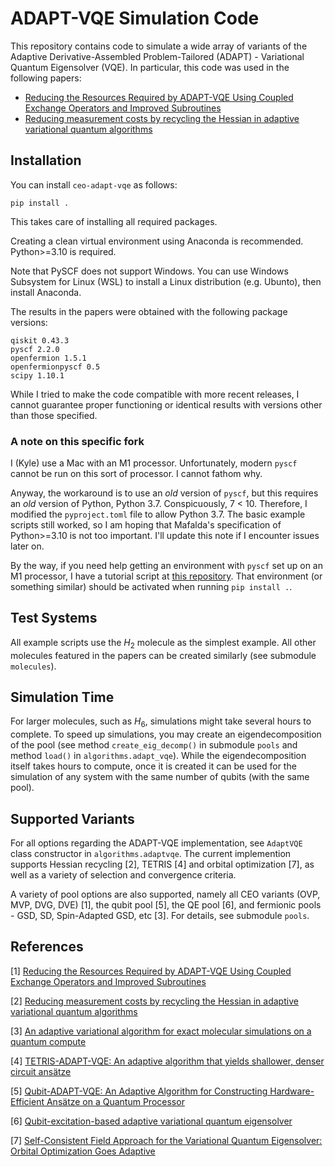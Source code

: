 # ADAPT-VQE Simulation Code

This repository contains code to simulate a wide array of variants of the Adaptive Derivative-Assembled Problem-Tailored (ADAPT) - Variational Quantum Eigensolver (VQE). In particular, this code was used in the following papers:

* [Reducing the Resources Required by ADAPT-VQE Using Coupled Exchange Operators and Improved Subroutines](https://arxiv.org/abs/2407.08696)
* [Reducing measurement costs by recycling the Hessian in adaptive variational quantum algorithms](https://arxiv.org/abs/2401.05172)

## Installation

You can install `ceo-adapt-vqe` as follows:

```
pip install .
```

This takes care of installing all required packages.

Creating a clean virtual environment using Anaconda is recommended. Python>=3.10 is required.

Note that PySCF does not support Windows. You can use Windows Subsystem for Linux (WSL) to install a Linux distribution (e.g. Ubunto), then install Anaconda.

The results in the papers were obtained with the following package versions:

```
qiskit 0.43.3
pyscf 2.2.0
openfermion 1.5.1
openfermionpyscf 0.5
scipy 1.10.1
```

While I tried to make the code compatible with more recent releases, I cannot guarantee proper functioning or identical results with versions other than those specified.

### A note on this specific fork

I (Kyle) use a Mac with an M1 processor.
Unfortunately, modern `pyscf` cannot be run on this sort of processor.
I cannot fathom why.

Anyway, the workaround is to use an *old* version of `pyscf`, but this requires an *old* version of Python, Python 3.7.
Conspicuously, 7 < 10.
Therefore, I modified the `pyproject.toml` file to allow Python 3.7.
The basic example scripts still worked, so I am hoping that Mafalda's specification of Python>=3.10 is not too important.
I'll update this note if I encounter issues later on.

By the way, if you need help getting an environment with `pyscf` set up on an M1 processor, I have a tutorial script at [this repository](https://github.com/kmsherbertvt/PySCFWorkspace).
That environment (or something similar) should be activated when running `pip install .`.


## Test Systems

All example scripts use the $H_2$ molecule as the simplest example. All other molecules featured in the papers can be created similarly (see submodule `molecules`).

## Simulation Time

For larger molecules, such as $H_6$, simulations might take several hours to complete. To speed up simulations, you may create an eigendecomposition of the pool (see method `create_eig_decomp()` in submodule `pools` and method `load()` in `algorithms.adapt_vqe`). While the eigendecomposition itself takes hours to compute, once it is created it can be used for the simulation of any system with the same number of qubits (with the same pool).

## Supported Variants

For all options regarding the ADAPT-VQE implementation, see `AdaptVQE` class constructor in `algorithms.adaptvqe`. The current implemention supports Hessian recycling [2], TETRIS [4] and orbital optimization [7], as well as a variety of selection and convergence criteria.

A variety of pool options are also supported, namely all CEO variants (OVP, MVP, DVG, DVE) [1], the qubit pool [5], the QE pool [6], and fermionic pools - GSD, SD, Spin-Adapted GSD, etc [3]. For details, see submodule `pools`.

## References

[1] [Reducing the Resources Required by ADAPT-VQE Using Coupled Exchange Operators and Improved Subroutines](https://arxiv.org/abs/2407.08696)

[2] [Reducing measurement costs by recycling the Hessian in adaptive variational quantum algorithms](https://arxiv.org/abs/2401.05172)

[3] [An adaptive variational algorithm for exact molecular simulations on a quantum compute](https://www.nature.com/articles/s41467-019-10988-2)

[4] [TETRIS-ADAPT-VQE: An adaptive algorithm that yields shallower, denser circuit ansätze](https://journals.aps.org/prresearch/abstract/10.1103/PhysRevResearch.6.013254)

[5] [Qubit-ADAPT-VQE: An Adaptive Algorithm for Constructing Hardware-Efficient Ansätze on a Quantum Processor](https://journals.aps.org/prxquantum/abstract/10.1103/PRXQuantum.2.020310)

[6] [Qubit-excitation-based adaptive variational quantum eigensolver](https://www.nature.com/articles/s42005-021-00730-0)

[7] [Self-Consistent Field Approach for the Variational Quantum Eigensolver: Orbital Optimization Goes Adaptive](https://pubs.acs.org/doi/10.1021/acs.jpca.3c05882)
